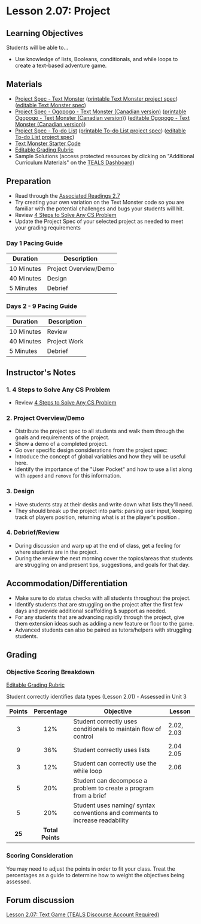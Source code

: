 # Lesson 2.07: Project

## Learning Objectives

Students will be able to...

* Use knowledge of lists, Booleans, conditionals, and while loops to create a text-based adventure game.

## Materials

* [Project Spec - Text Monster][] ([printable Text Monster project spec][]) ([editable Text Monster spec][])
* [Project Spec - Ogopogo - Text Monster (Canadian version)][] ([printable Ogopogo - Text Monster (Canadian version)][]) ([editable Ogopogo - Text Monster (Canadian version)][])
* [Project Spec - To-do List][] ([printable To-do List project spec][]) ([editable To-do List project spec][])
* [Text Monster Starter Code](https://github.com/TEALSK12/2nd-semester-introduction-to-computer-science/raw/master/units/2_unit/07_lesson/text_Monster_Starter_Code.py)
* [Editable Grading Rubric](https://github.com/TEALSK12/2nd-semester-introduction-to-computer-science/raw/master/units/2_unit/07_lesson/rubric.docx)
* Sample Solutions (access protected resources by clicking on "Additional Curriculum Materials" on the [TEALS Dashboard][])

## Preparation

* Read through the [Associated Readings 2.7](https://tealsk12.github.io/2nd-semester-introduction-to-computer-science/readings.md#associatedreadings/2.7)
* Try creating your own variation on the Text Monster code so you are familiar with the potential challenges and bugs your students will hit.
* Review [4 Steps to Solve Any CS Problem]
* Update the Project Spec of your selected project as needed to meet your grading requirements

### Day 1 Pacing Guide

| **Duration**   | **Description** |
| ---------- | ----------- |
| 10 Minutes | Project Overview/Demo|
| 40 Minutes | Design      |
| 5 Minutes | Debrief  |

### Days 2 - 9 Pacing Guide

| **Duration**   | **Description** |
| ---------- | ----------- |
| 10 Minutes | Review      |
| 40 Minutes | Project Work|
| 5 Minutes | Debrief  |

## Instructor's Notes

### 1. 4 Steps to Solve Any CS Problem

* Review [4 Steps to Solve Any CS Problem]

### 2. Project Overview/Demo

* Distribute the project spec to all students and walk them through the goals and requirements of the project.
* Show a demo of a completed project.
* Go over specific design considerations from the project spec:
* Introduce the concept of global variables and how they will be useful here.
* Identify the importance of the "User Pocket" and how to use a list along with `append` and `remove` for this information.

### 3. Design

* Have students stay at their desks and write down what lists they'll need.
* They should break up the project into parts: parsing user input, keeping track of players position, returning what is at the player's position .

### 4. Debrief/Review

* During discussion and warp up at the end of class, get a feeling for where students are in the project.
* During the review the next morning cover the topics/areas that students are struggling on and present tips, suggestions, and goals for that day.

## Accommodation/Differentiation

* Make sure to do status checks with all students throughout the project.
* Identify students that are struggling on the project after the first few days and provide additional scaffolding & support as needed.
* For any students that are advancing rapidly through the project, give them extension ideas such as adding a new feature or floor to the game.
* Advanced students can also be paired as tutors/helpers with struggling students.

## Grading

### Objective Scoring Breakdown

[Editable Grading Rubric](https://github.com/TEALSK12/2nd-semester-introduction-to-computer-science/raw/master/units/2_unit/07_lesson/rubric.docx)

Student correctly identifies data types (Lesson 2.01) - Assessed in Unit 3

| Points | Percentage| Objective | Lesson |
| :---: | :---: | --- | --- |
| 3 | 12% | Student correctly uses conditionals to maintain flow of control|2.02, 2.03 |
| 9 | 36% | Student correctly uses lists | 2.04 2.05 |
| 3 | 12% | Student can correctly use the while loop | 2.06 |
| 5 | 20% | Student can decompose a problem to create a program from a brief | |
| 5 | 20% | Student uses naming/ syntax conventions and comments to increase readability | |
| **25** | **Total Points** | | |

### Scoring Consideration

You may need to adjust the points in order to fit your class. Treat the percentages as a guide to determine how to weight the objectives being assessed.

## Forum discussion

[Lesson 2.07: Text Game (TEALS Discourse Account Required)](https://forums.tealsk12.org/c/2nd-semester-unit-2/lesson-2-07-text-game)

[Project Spec - Ogopogo - Text Monster (Canadian version)]: project_canada.md
[Project Spec - Text Monster]: project.md
[Project Spec - To-do List]: projecta.md
[Text Monster Game - Example Code]: project_file.py
[TEALS Dashboard]:http:/www.tealsk12.org/dashboard
[4 Steps to Solve Any CS Problem]:https://github.com/TEALS-IntroCS/2nd-semester-introduction-to-computer-science-principles/raw/master/units/4%20Steps%20to%20Solve%20Any%20CS%20Problem.pdf
[printable Text Monster project spec]: https://github.com/TEALSK12/2nd-semester-introduction-to-computer-science/raw/master/units/2_unit/07_lesson/project.pdf
[editable Text Monster spec]: https://github.com/TEALSK12/2nd-semester-introduction-to-computer-science/raw/master/units/2_unit/07_lesson/project.docx
[printable To-do List project spec]: https://github.com/TEALSK12/2nd-semester-introduction-to-computer-science/raw/master/units/2_unit/07_lesson/projecta.pdf
[editable To-do List project spec]: https://github.com/TEALSK12/2nd-semester-introduction-to-computer-science/raw/master/units/2_unit/07_lesson/projecta.docx
[printable Ogopogo - Text Monster (Canadian version)]: https://github.com/TEALSK12/2nd-semester-introduction-to-computer-science/raw/master/units/2_unit/07_lesson/project_canada.pdf
[editable Ogopogo - Text Monster (Canadian version)]: https://github.com/TEALSK12/2nd-semester-introduction-to-computer-science/raw/master/units/2_unit/07_lesson/project_canada.docx
